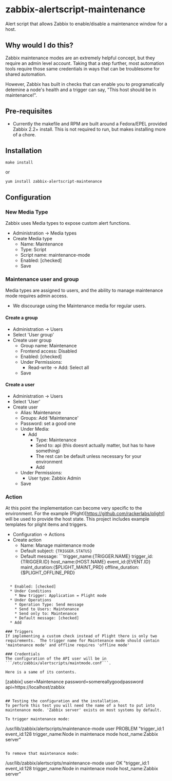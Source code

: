 # zabbix-alertscript-maintenance
Alert script that allows Zabbix to enable/disable a maintenance window for a host.

## Why would I do this?
Zabbix maintenance modes are an extremely helpful concept, but they require an
admin level account.  Taking that a step further, most automation tools require
those same credentials in ways that can be troublesome for shared automation.

However, Zabbix has built in checks that can enable you to programatically
detemine a node's health and a trigger can say,
    "This host should be in maintenance!".

## Pre-requisites
* Currently the makefile and RPM are built around a Fedora/EPEL provided Zabbix 2.2+ install.  This is not required to run, but makes installing more of a chore.

## Installation
```make install```

or

```yum install zabbix-alertscript-maintenance```


## Configuration

### New Media Type
Zabbix uses Media types to expose custom alert functions.

* Administration -> Media types
* Create Media type
  * Name: Maintenance
  * Type: Script
  * Script name: maintenance-mode
  * Enabled: [checked]
  * Save

### Maintenance user and group
Media types are assigned to users, and the ability to manage maintenance mode requires admin access.

* We discourage using the Maintenance media for regular users.

#### Create a group
* Administration -> Users
* Select 'User group'
* Create user group
  * Group name: Maintenance
  * Frontend access: Disabled
  * Enabled: [checked]
  * Under Permissions:
    * Read-write -> Add: Select all
  * Save

#### Create a user
* Administration -> Users
* Select 'User'
* Create user
  * Alias: Maintenance
  * Groups: Add 'Maintenance'
  * Password: set a good one
  * Under Media:
    * Add
      * Type: Maintenance
      * Send to: api (this doesnt actually matter, but has to have something)
      * The rest can be default unless necessary for your environment
      * Add
  * Under Permissions:
    * User type: Zabbix Admin
  * Save

### Action
At this point the implementation can become very specific to the environment.  For the example (Plight)[https://github.com/rackerlabs/plight] will be used to provide the host state.  This project includes example templates for plight items and triggers.

* Configuration -> Actions
* Create action
  * Name: Manage maintenance mode
  * Default subject: ```{TRIGGER.STATUS}```
  * Default message: ```trigger_name:{TRIGGER.NAME}
trigger_id:{TRIGGER.ID}
host_name:{HOST.NAME}
event_id:{EVENT.ID}
maint_duration:{$PLIGHT_MAINT_PRD}
offline_duration:{$PLIGHT_OFFLINE_PRD}
```

  * Enabled: [checked]
  * Under Conditions
    * New trigger: Application = Plight mode
  * Under Operations
    * Operation Type: Send message
    * Send to Users: Maintenance
    * Send only to: Maintenance
    * Default message: [checked]
  * Add

### Triggers
If implementing a custom check instead of Plight there is only two requirements.  The trigger name for Maintenance mode should contain 'maintenance mode' and offline requires 'offline mode'

### Credentials
The configuration of the API user will be in ```/etc/zabbix/alertscripts/maintmode.conf```.

Here is a same of its contents.
```
[zabbix]
user=Maintenance
password=somereallygoodpassword
api=https://localhost/zabbix
```

## Testing the configuration and the installation.
To perform this test you will need the name of a host to put into maintenance mode. 'Zabbix server' exists on most systems by default.

To trigger maintenance mode:
```
/usr/lib/zabbix/alertscripts/maintenance-mode user PROBLEM "trigger_id:1
event_id:128
trigger_name:Node in maintenace mode
host_name:Zabbix server"
```

To remove that maintenance mode:
```
/usr/lib/zabbix/alertscripts/maintenance-mode user OK "trigger_id:1
event_id:128
trigger_name:Node in maintenace mode
host_name:Zabbix server"
```
